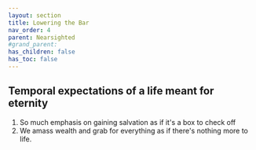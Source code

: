 ```yaml
---
layout: section
title: Lowering the Bar
nav_order: 4
parent: Nearsighted
#grand_parent: 
has_children: false
has_toc: false
---
```


## Temporal expectations of a life meant for eternity

1. So much emphasis on gaining salvation as if it's a box to check off
1. We amass wealth and grab for everything as if there's nothing more to life.